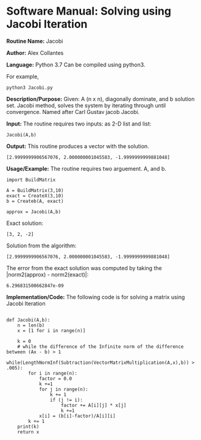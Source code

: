 # Software Manual: Solving using Jacobi Iteration
**Routine Name:** Jacobi
 
**Author:** Alex Collantes
 
**Language:** Python 3.7 Can be compiled using python3.

For example,

`python3 Jacobi.py`

**Description/Purpose:** Given: A (n x n), diagonally dominate, and b solution set. Jacobi method,
solves the system by iterating through until convergence. Named after Carl Gustav jacob Jacobi.


**Input:** The routine requires two inputs: as 2-D list and list: 

`Jacobi(A,b)`

**Output:** This routine produces a vector with the solution.
 
 ```
[2.9999999906567076, 2.000000001045583, -1.9999999999881048]
 ```

**Usage/Example:** The routine requires two arguement. A, and b.
```
import BuildMatrix

A = BuildMatrix(3,10)
exact = CreateX(3,10)
b = Createb(A, exact)

approx = Jacobi(A,b)

```
Exact solution:

```
[3, 2, -2]
```

Solution from the algorithm:

```
[2.9999999906567076, 2.000000001045583, -1.9999999999881048]
```

The error from the exact solution was computed by taking the |norm2(approx) - norm2(exact)|:

```
6.296831500662847e-09

```

**Implementation/Code:** The following code is for solving a matrix using Jacobi Iteration

```python3 

def Jacobi(A,b):
    n = len(b)
    x = [1 for i in range(n)]

    k = 0
    # while the difference of the Infinite norm of the difference between (Ax - b) > 1
    while(LengthNormInf(Subtraction(VectorMatrixMultiplication(A,x),b)) > .005):
        for i in range(n):
            factor = 0.0
            k +=1
            for j in range(n):
                k += 1
                if (j != i):
                    factor += A[i][j] * x[j]
                    k +=1
            x[i] = (b[i]-factor)/A[i][i]
        k += 1
    print(k)
    return x
```
